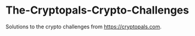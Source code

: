 # The-Cryptopals-Crypto-Challenges
Solutions to the crypto challenges from https://cryptopals.com.

